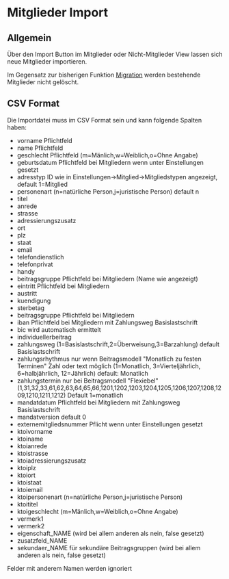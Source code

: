 # Mitglieder Import

## Allgemein

Über den Import Button im Mitglieder oder Nicht-Mitglieder View lassen sich neue Mitglieder importieren.

Im Gegensatz zur bisherigen Funktion [Migration](../../v3.0.x/administration/erweitert/migration.md) werden bestehende Mitglieder nicht gelöscht.

## CSV Format

Die Importdatei muss im CSV Format sein und kann folgende Spalten haben:

* vorname Pflichtfeld
* name Pflichtfeld
* geschlecht Pflichtfeld (m=Mänlich,w=Weiblich,o=Ohne Angabe)
* geburtsdatum Pflichtfeld bei Mitgliedern wenn unter Einstellungen gesetzt
* adresstyp ID wie in Einstellungen->Mitglied->Mitgliedstypen angezeigt, default 1=Mitglied
* personenart (n=natürliche Person,j=juristische Person) default n
* titel
* anrede
* strasse
* adressierungszusatz
* ort
* plz
* staat
* email
* telefondienstlich
* telefonprivat
* handy
* beitragsgruppe Pflichtfeld bei Mitgliedern (Name wie angezeigt)
* eintritt Pflichtfeld bei Mitgliedern
* austritt
* kuendigung
* sterbetag
* beitragsgruppe Pflichtfeld bei Mitgliedern
* iban Pflichtfeld bei Mitgliedern mit Zahlungsweg Basislastschrift
* bic wird automatisch ermittelt
* individuellerbeitrag
* zahlungsweg (1=Basislastschrift,2=Überweisung,3=Barzahlung) default Basislastschrift
* zahlungsrhythmus nur wenn Beitragsmodell "Monatlich zu festen Terminen" Zahl oder text möglich (1=Monatlich, 3=Vierteljährlich, 6=halbjährlich, 12=Jährlich) default: Monatlich
* zahlungstermin nur bei Beitragsmodell "Flexiebel" (1,31,32,33,61,62,63,64,65,66,1201,1202,1203,1204,1205,1206,1207,1208,1209,1210,1211,1212) Default 1=monatlich
* mandatdatum Pflichtfeld bei Mitgliedern mit Zahlungsweg Basislastschrift
* mandatversion default 0
* externemitgliedsnummer Pflicht wenn unter Einstellungen gesetzt
* ktoivorname
* ktoiname
* ktoianrede
* ktoistrasse
* ktoiadressierungszusatz
* ktoiplz
* ktoiort
* ktoistaat
* ktoiemail
* ktoipersonenart (n=natürliche Person,j=juristische Person)
* ktoititel
* ktoigeschlecht (m=Mänlich,w=Weiblich,o=Ohne Angabe)
* vermerk1
* vermerk2
* eigenschaft\_NAME (wird bei allem anderen als nein, false gesetzt)
* zusatzfeld\_NAME
* sekundaer\_NAME für sekundäre Beitragsgruppen (wird bei allem anderen als nein, false gesetzt)

Felder mit anderem Namen werden ignoriert
